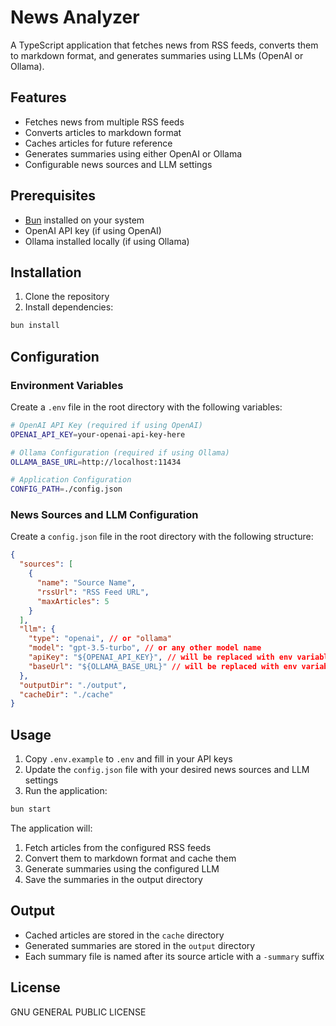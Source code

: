 # News Analyzer

A TypeScript application that fetches news from RSS feeds, converts them to markdown format, and generates summaries using LLMs (OpenAI or Ollama).

## Features

- Fetches news from multiple RSS feeds
- Converts articles to markdown format
- Caches articles for future reference
- Generates summaries using either OpenAI or Ollama
- Configurable news sources and LLM settings

## Prerequisites

- [Bun](https://bun.sh/) installed on your system
- OpenAI API key (if using OpenAI)
- Ollama installed locally (if using Ollama)

## Installation

1. Clone the repository
2. Install dependencies:
```bash
bun install
```

## Configuration

### Environment Variables

Create a `.env` file in the root directory with the following variables:

```bash
# OpenAI API Key (required if using OpenAI)
OPENAI_API_KEY=your-openai-api-key-here

# Ollama Configuration (required if using Ollama)
OLLAMA_BASE_URL=http://localhost:11434

# Application Configuration
CONFIG_PATH=./config.json
```

### News Sources and LLM Configuration

Create a `config.json` file in the root directory with the following structure:

```json
{
  "sources": [
    {
      "name": "Source Name",
      "rssUrl": "RSS Feed URL",
      "maxArticles": 5
    }
  ],
  "llm": {
    "type": "openai", // or "ollama"
    "model": "gpt-3.5-turbo", // or any other model name
    "apiKey": "${OPENAI_API_KEY}", // will be replaced with env variable
    "baseUrl": "${OLLAMA_BASE_URL}" // will be replaced with env variable
  },
  "outputDir": "./output",
  "cacheDir": "./cache"
}
```

## Usage

1. Copy `.env.example` to `.env` and fill in your API keys
2. Update the `config.json` file with your desired news sources and LLM settings
3. Run the application:
```bash
bun start
```

The application will:
1. Fetch articles from the configured RSS feeds
2. Convert them to markdown format and cache them
3. Generate summaries using the configured LLM
4. Save the summaries in the output directory

## Output

- Cached articles are stored in the `cache` directory
- Generated summaries are stored in the `output` directory
- Each summary file is named after its source article with a `-summary` suffix

## License

GNU GENERAL PUBLIC LICENSE
